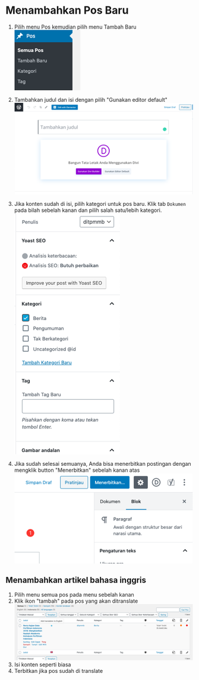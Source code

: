 # Menambahkan Pos Baru
1. Pilih menu Pos kemudian pilih menu Tambah Baru
![alt text](./assets/tambah-pos-baru-1.png)

2. Tambahkan judul dan isi dengan pilih "Gunakan editor default"
![alt text](./assets/tambah-pos-baru-2.png)

3. Jika konten sudah di isi, pilih kategori untuk pos baru. Klik tab `Dokumen` pada bilah sebelah kanan dan pilih salah satu/lebih kategori.
![alt text](./assets/tambah-pos-baru-3.png)

4. Jika sudah selesai semuanya, Anda bisa menerbitkan postingan dengan mengklik button "Menerbitkan" sebelah kanan atas
![alt text](./assets/tambah-pos-baru-4.png)

## Menambahkan artikel bahasa inggris
1. Pilih menu semua pos pada menu sebelah kanan
2. Klik ikon "tambah" pada pos yang akan ditranslate
![alt text](./assets/tambah-pos-baru-english-1.png)
3. Isi konten seperti biasa
4. Terbitkan jika pos sudah di translate